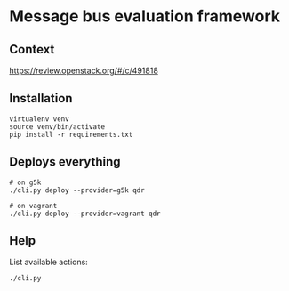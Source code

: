 # Message bus evaluation framework

## Context

https://review.openstack.org/#/c/491818

## Installation

```
virtualenv venv
source venv/bin/activate
pip install -r requirements.txt

```

## Deploys everything

```
# on g5k
./cli.py deploy --provider=g5k qdr

# on vagrant
./cli.py deploy --provider=vagrant qdr
```

## Help

List available actions:

```
./cli.py
```
